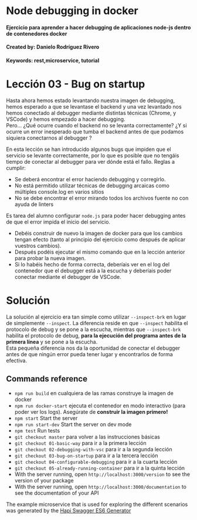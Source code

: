 # Node debugging in docker
#### Ejercicio para aprender a hacer debugging de aplicaciones node-js dentro de contenedores docker
#### Created by: Danielo Rodríguez Rivero
#### Keywords: rest,microservice, tutorial

# Lección 03 - Bug on startup

Hasta ahora hemos estado levantando nuestra imagen de debugging, hemos esperado a que se levantase el backend y una vez levantado nos hemos conectado al debugger mediante distintas técnicas (Chrome, y VSCode) y hemos empezado a hacer debugging. <br>
Pero... ¿Qué ocurre cuando el backend no se levanta correctamente? ¿Y si ocurre un error inesperado que tumba el backend antes de que podamos siquiera conectarnos al debugger ?

En esta lección se han introducido algunos bugs que impiden que el servicio se levante correctamente, por lo que es posible que no tengáis tiempo de conectar al debugger para ver dónde está el fallo. 
Reglas a cumplir:

* Se deberá encontrar el error haciendo debugging y corregirlo.
* No está permitido utilizar técnicas de debugging arcaicas como múltiples console.log en varios sitios
* No se debe encontrar el error mirando todos los archivos fuente no con ayuda de linters

Es tarea del alumno configurar `node.js` para poder hacer debugging antes de que el error impida el inicio del servicio.

* Debéis construir de nuevo la imagen de docker para que los cambios tengan efecto (tanto al principio del ejercicio como después de aplicar vuestros cambios).
* Después podéis ejecutar el mismo comando que en la lección anterior para probar la nueva imagen.
* Si lo habéis hecho de forma correcta, deberíais ver en el log del contenedor que el debugger está a la escucha y deberíais poder conectar mediante el debugger de VSCode.

# Solución

La solución al ejercicio era tan simple como utilizar `--inspect-brk` en lugar de simplemente `--inspect`.
La diferencia reside en que `--inspect` habilita el protocolo de debug y se pone a la escucha, 
mientras que `--inspect-brk` habilita el protocolo de debug, **para la ejecución del programa antes de la primera línea** y se pone a la escucha.<br>
Esta pequeña diferencia nos da la oportunidad de conectar el debugger antes de que ningún error pueda tener lugar y encontrarlos de forma efectiva.

## Commands reference

* `npm run build` en cualquiera de las ramas construye la imagen de docker
* `npm run docker-start` ejecuta el contenedor en modo interactivo (para poder ver los logs). Asegúrate de **construir la imagen primero!**
* `npm start` Start the server 
* `npm run start-dev` Start the server on dev mode 
* `npm test` Run tests 
* `git checkout master` para volver a las instrucciones básicas 
* `git checkout 01-basic-way` para ir a la primera lección
* `git checkout 02-debugging-with-vsc` para ir a la segunda lección
* `git checkout 03-bug-on-startup` para ir a la tercera lección
* `git checkout 04-configurable-debugging` para ir a la cuarta lección
* `git checkout 05-already-running-container` para ir a la quinta lección
* With the server running, open `http://localhost:3000/version` to see the version of your package
* With the server running, open `http://localhost:3000/documentation` to see the documentation of your API

The example microservice that is used for exploring the different scenarios was generated by the [Hapi Swagger ES6 Generator](https://github.com/danielo515/generator-hapi-swagger-es6)
